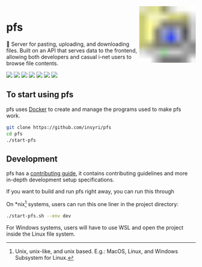 <img align="right" width="150" src="./frontend/src/assets/directory_computer.svg"/>

# pfs

📂 Server for pasting, uploading, and downloading files. Built on an API that serves data to the frontend, allowing both developers and casual i-net users to browse file contents.

[![](https://shields.io/badge/Svelte-05122A?logo=svelte&style=for-the-badge)](https://svelte.dev/)
[![](https://shields.io/badge/Go-05122A?logo=go&style=for-the-badge)](https://go.dev/)
[![](https://shields.io/badge/Docker-05122A?logo=docker&style=for-the-badge)](https://docker.com/)
[![](https://shields.io/badge/TypeScript-05122A?logo=typescript&style=for-the-badge)](https://www.typescriptlang.org/)
[![](https://shields.io/badge/Tailwind%20CSS-05122A?logo=tailwindcss&style=for-the-badge)](https://tailwindcss.com/)
[![](https://shields.io/badge/PostgreSQL-05122A?logo=postgresql&style=for-the-badge)](https://postgresql.org/)
[![](https://shields.io/badge/Nginx-05122A?logo=nginx&logoColor=009639&style=for-the-badge)](https://nginx.org/)

<!-- ## Features

...

## Public Instances

... -->

## To start using pfs

pfs uses [Docker](https://www.docker.com/) to create and manage the programs used to make pfs work.

<!-- TODO: make configurable settings in pfs and add them here -->

```bash
git clone https://github.com/insyri/pfs
cd pfs
./start-pfs
```

## Development

pfs has a [contributing guide](./.github/CONTRIBUTING.md), it contains contributing guidelines and more in-depth development setup specifications.

If you want to build and run pfs right away, you can run this through

On \*nix[^1] systems, users can run this one liner in the project directory:

```bash
./start-pfs.sh --env dev
```

For Windows systems, users will have to use WSL and open the project inside the Linux file system.

[^1]: Unix, unix-like, and unix based. E.g.: MacOS, Linux, and Windows Subsystem for Linux.
